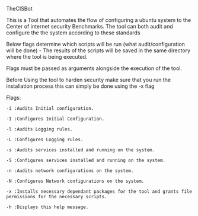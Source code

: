                                                                                                                                             
TheCISBot

This is a Tool that automates the flow of configuring a ubuntu system to the Center of internet security Benchmarks. The tool can both audit and configure the the system according to these standards




Below flags determine which scripts will be run (what audit/configuration will be done) - The results of the scripts will be saved in the same directory where the tool is being executed.

Flags must be passed as arguments alongside the execution of the tool.

Before Using the tool to harden security make sure that you run the installation process this can simply be done using the -x flag

Flags:

    -i :Audits Initial configuration.
    
    -I :Configures Initial Configuration.
    
    -l :Audits Logging rules.
    
    -L :Configures Logging rules.
    
    -s :Audits services installed and running on the system.
    
    -S :Configures services installed and running on the system.
    
    -n :Audits network configurations on the system.
    
    -N :Configures Network configurations on the system.
    
    -x :Installs necessary dependant packages for the tool and grants file permissions for the necessary scripts.
    
    -h :Displays this help message.
